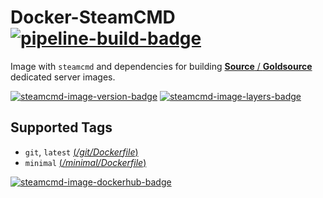 # Docker-SteamCMD [![pipeline-build-badge][]][pipeline-build-link]

[pipeline-build-badge]: https://img.shields.io/azure-devops/build/startersclan/docker-steamcmd/1/master.svg?label=Build&logo=&color=brightgreen&style=flat-square
[pipeline-build-link]: https://dev.azure.com/startersclan/docker-steamcmd/_build?definitionId=1

Image with `steamcmd` and dependencies for building [**Source** / **Goldsource**](https://github.com/startersclan/docker-sourceservers) dedicated server images.

[![steamcmd-image-version-badge][]][steamcmd-image-layers-link] [![steamcmd-image-layers-badge][]][steamcmd-image-layers-link]

[steamcmd-image-version-badge]: https://images.microbadger.com/badges/version/startersclan/steamcmd.svg
[steamcmd-image-layers-badge]: https://images.microbadger.com/badges/image/startersclan/steamcmd.svg
[steamcmd-image-layers-link]: https://microbadger.com/images/startersclan/steamcmd

## Supported Tags

* `git`, `latest` [(*/git/Dockerfile*)](https://github.com/startersclan/docker-steamcmd/blob/github/git/Dockerfile)
* `minimal` [(*/minimal/Dockerfile*)](https://github.com/startersclan/docker-steamcmd/blob/github/minimal/Dockerfile)

[![steamcmd-image-dockerhub-badge][]][steamcmd-image-dockerhub-link]

[steamcmd-image-dockerhub-badge]: https://img.shields.io/badge/docker%20hub-startersclan/steamcmd-blue.svg?logo=docker&logoColor=2596EC&color=1B2838&label=&labelColor=&style=popout-square
[steamcmd-image-dockerhub-link]: https://hub.docker.com/r/startersclan/steamcmd

